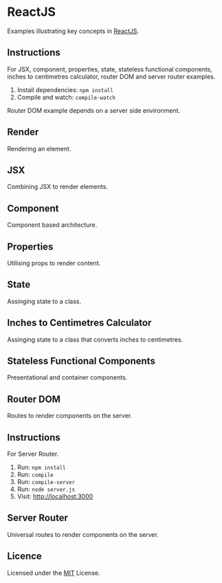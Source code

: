# ReactJS

Examples illustrating key concepts in [ReactJS](https://facebook.github.io/react/).

## Instructions

For JSX, component, properties, state, stateless functional components, inches to centimetres calculator, router DOM and server router examples.

1. Install dependencies: `npm install`
2. Compile and watch: `compile-watch`

Router DOM example depends on a server side environment.

## Render

Rendering an element.

## JSX

Combining JSX to render elements.

## Component

Component based architecture.

## Properties

Utilising props to render content.

## State

Assinging state to a class.

## Inches to Centimetres Calculator

Assinging state to a class that converts inches to centimetres.

## Stateless Functional Components

Presentational and container components.

## Router DOM

Routes to render components on the server.

## Instructions

For Server Router.

1. Run: `npm install`
2. Run: `compile`
3. Run: `compile-server`
4. Run: `node server.js`
5. Visit: [http://localhost:3000](http://localhost:3000)

## Server Router

Universal routes to render components on the server.

## Licence

Licensed under the [MIT](https://opensource.org/licenses/MIT) License.
